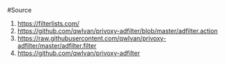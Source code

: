 #Source

1. https://filterlists.com/
2. https://github.com/qwIvan/privoxy-adfilter/blob/master/adfilter.action
3. https://raw.githubusercontent.com/qwIvan/privoxy-adfilter/master/adfilter.filter
4. https://github.com/qwIvan/privoxy-adfilter
